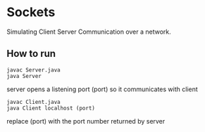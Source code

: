 # Sockets
Simulating Client Server Communication over a network.

## How to run

```
javac Server.java  
java Server 
```

server opens a listening port (port) so it communicates with client

```
javac Client.java 
java Client localhost (port)
```
replace (port) with the port number returned by server


